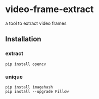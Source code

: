 # video-frame-extract
a tool to extract video frames

## Installation
### extract
```shell
pip install opencv
```

### unique
```shell
pip install imagehash
pip install --upgrade Pillow
```
